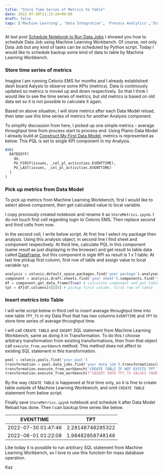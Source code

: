 ```yaml
---
title: "Store Time Series of Metrics to Table"
date: 2022-07-30T11:13:24+09:00
draft: false
tags: ['Machine Learning', 'Data Integration', 'Process Analytics','Studio','Analysis']
---
```


At last post [Schedule Notebook to Run Data Jobs](../2022-07-23-schedule-notebook-to-run-data-jobs) I showed you how to schedule Data Job using Machine Learning Workbench.
Of course, not only Data Job but any kind of tasks can be scheduled by Python script. Today I would like to schedule backup some kind of data to table by Machine Learning Workbench.

### Store time series of metrics

Imagine I am running Celonis EMS for months and I already established dash board Aalysis to observe some KPIs (metrics). Data is continously updated so metrics is moved up and down respectively. So that I think I would like to see the time series of metrics, but old metrics is based on old data set so it is not possible to calculate it again.

Based on above situation, I will store metrics after each Data Model reload, then later use this time series of metrics for another Analysis component.

To simplify discussion from here, I picked up one simple metrics - average throughput time from process start to process end. Using Planio Data Model I already build at [Construct My First Data Model](../2022-04-16-construct-my-first-data-model), metrics is represented as below. This PQL is set to single KPI component in my Analysis.

```sql
AVG(
  DATEDIFF(
    dd,
    PU_FIRST(issues, _cel_pl_activities.EVENTTIME),
    PU_LAST(issues, _cel_pl_activities.EVENTTIME)      
  )
)
```

### Pick up metrics from Data Model

To pick up metrics from Machine Learning Workbench, first I would like to select above component, then get calculated value to local variable.

I copy previously created notebook and rename it as `StoreMetrics.ipynb`. I do not touch first cell regarding login to Celonis EMS. Then replace second and third cells from now.

In the second cell, I write below script. At first line I select my package then analysis. Using this analysis object, in second line I find sheet and component respectively. At third line, calculate PQL in this component (same result as just displaying in the browser) and get result to table data called [DataFrame](https://pandas.pydata.org/pandas-docs/stable/reference/api/pandas.DataFrame.html), but this component is sigle KPI so result is 1 x 1 table. At last line pickup first column, first row of table and assign value to local variable `tpt`.

```python
analysis = celonis.default_space.packages.find('your package').analyses.find('your analysis')
component = analysis.draft.sheets.find('your sheet').components.find('your component')
df = component.get_data_frame(True) # calculate component and get table data
tpt = df[df.columns[0]][0] # pickup first column, first row of table
```

### Insert metrics into Table

I will write script below in third cell to insert average throughput time into new table `TPT_TS` in my Data Pool that has two columns `EVENTTIME` and `TPT` to store time series of average thruoghput time. 

I will call `CREATE TABLE` and `INSERT` SQL statement from Machine Learning Workbench, same as doing it in Transformation. To do this I choose arbitrary transformation from existing transformations, then from that object call `execute_from_workbench` method. This method does not affect to existing SQL statement in this transformation. 

```python
pool = celonis.pools.find('your pool')
transformation = pool.data_jobs.find('your data job').transformations[0]
transformation.execute_from_workbench('CREATE TABLE IF NOT EXISTS TPT_TS(EVENTTIME TIMESTAMP, TPT FLOAT)')
transformation.execute_from_workbench(f"INSERT INTO TPT_TS VALUES (NOW(), {tpt})")
```

By the way `CREATE TABLE` is happened at first time only, so it is fine to create table outside of Machine Learning Workbench, and omit `CREATE TABLE` statement from below script.

Finally save `StoreMetrics.ipynb` notebook and schedule it after Data Model Reload has done. Then I can backup time series like below.

|EVENTTIME|TPT|
| --- | --- |
|2022-07-30 01:47:46|2.28148748285322|
|2022-08-01 01:22:08|1.98482858748148|

Like today it is possible to run arbitrary SQL statement from Machine Learning Workbench, so I love to use this functoin for mass database operation. 

Kaz
